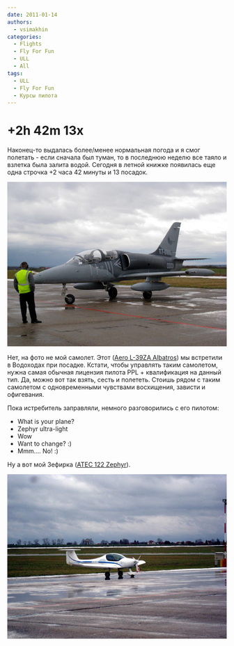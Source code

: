 ```yaml
---
date: 2011-01-14
authors:
  - vsimakhin
categories:
  - Flights
  - Fly For Fun
  - ULL
  - All
tags:
  - ULL
  - Fly For Fun
  - Курсы пилота
---
```


# +2h 42m 13x

Наконец-то выдалась более/менее нормальная погода и я смог полетать - если сначала был туман, то в последнюю неделю все таяло и взлетка была залита водой. Сегодня в летной книжке появилась еще одна строчка +2 часа 42 минуты и 13 посадок.

![Albatros](IMG_3628.jpg)

<!-- more -->

Нет, на фото не мой самолет. Этот ([Aero L-39ZA Albatros](https://en.wikipedia.org/wiki/Aero_L-39_Albatros)) мы встретили в Водоходах при посадке. Кстати, чтобы управлять таким самолетом, нужна самая обычная лицензия пилота PPL + квалификация на данный тип. Да, можно вот так взять, сесть и полететь. Стоишь рядом с таким самолетом с одновременными чувствами восхищения, зависти и офигевания.

Пока истребитель заправляли, немного разговорились с его пилотом:

- What is your plane?
- Zephyr ultra-light
- Wow
- Want to change? :)
- Mmm…. No! :)

Ну а вот мой Зефирка ([ATEC 122 Zephyr](https://en.wikipedia.org/wiki/ATEC_122_Zephyr_2000)).

![Atec 122 Zephyr](IMG_3629.jpg)